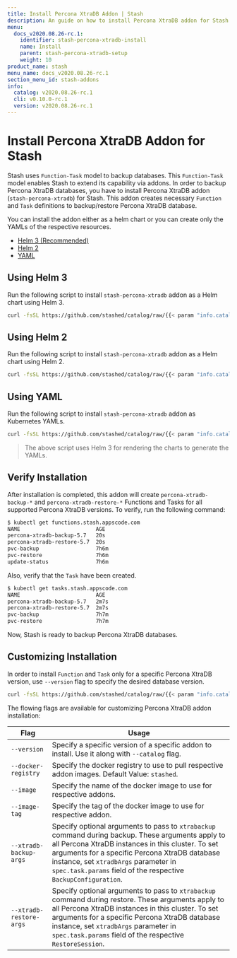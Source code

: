 ```yaml
---
title: Install Percona XtraDB Addon | Stash
description: An guide on how to install Percona XtraDB addon for Stash
menu:
  docs_v2020.08.26-rc.1:
    identifier: stash-percona-xtradb-install
    name: Install
    parent: stash-percona-xtradb-setup
    weight: 10
product_name: stash
menu_name: docs_v2020.08.26-rc.1
section_menu_id: stash-addons
info:
  catalog: v2020.08.26-rc.1
  cli: v0.10.0-rc.1
  version: v2020.08.26-rc.1
---
```


# Install Percona XtraDB Addon for Stash

Stash uses `Function-Task` model to backup databases. This `Function-Task` model enables Stash to extend its capability via addons. In order to backup Percona XtraDB databases, you have to install Percona XtraDB addon (`stash-percona-xtradb`) for Stash. This addon creates necessary `Function` and `Task` definitions to backup/restore Percona XtraDB database.

You can install the addon either as a helm chart or you can create only the YAMLs of the respective resources.

<ul class="nav nav-tabs" id="installerTab" role="tablist">
  <li class="nav-item">
    <a class="nav-link active" id="helm3-tab" data-toggle="tab" href="#helm3" role="tab" aria-controls="helm3" aria-selected="true">Helm 3 (Recommended)</a>
  </li>
  <li class="nav-item">
    <a class="nav-link" id="helm2-tab" data-toggle="tab" href="#helm2" role="tab" aria-controls="helm2" aria-selected="false">Helm 2</a>
  </li>
  <li class="nav-item">
    <a class="nav-link" id="script-tab" data-toggle="tab" href="#script" role="tab" aria-controls="script" aria-selected="false">YAML</a>
  </li>
</ul>
<div class="tab-content" id="installerTabContent">
  <div class="tab-pane fade show active" id="helm3" role="tabpanel" aria-labelledby="helm3-tab">

## Using Helm 3

Run the following script to install `stash-percona-xtradb` addon as a Helm chart using Helm 3.

```bash
curl -fsSL https://github.com/stashed/catalog/raw/{{< param "info.catalog" >}}/deploy/helm3.sh | bash -s -- --catalog=stash-percona-xtradb
```

</div>
<div class="tab-pane fade" id="helm2" role="tabpanel" aria-labelledby="helm2-tab">

## Using Helm 2

Run the following script to install `stash-percona-xtradb` addon as a Helm chart using Helm 2.

```bash
curl -fsSL https://github.com/stashed/catalog/raw/{{< param "info.catalog" >}}/deploy/helm2.sh | bash -s -- --catalog=stash-percona-xtradb
```

</div>
<div class="tab-pane fade" id="script" role="tabpanel" aria-labelledby="script-tab">

## Using YAML

Run the following script to install `stash-percona-xtradb` addon as Kubernetes YAMLs.

```bash
curl -fsSL https://github.com/stashed/catalog/raw/{{< param "info.catalog" >}}/deploy/script.sh | bash -s -- --catalog=stash-percona-xtradb
```

>The above script uses Helm 3 for rendering the charts to generate the YAMLs.

</div>
</div>

## Verify Installation

After installation is completed, this addon will create `percona-xtradb-backup-*` and `percona-xtradb-restore-*` Functions and Tasks for all supported Percona XtraDB versions. To verify, run the following command:

```bash
$ kubectl get functions.stash.appscode.com
NAME                        AGE
percona-xtradb-backup-5.7   20s
percona-xtradb-restore-5.7  20s
pvc-backup                  7h6m
pvc-restore                 7h6m
update-status               7h6m
```

Also, verify that the `Task` have been created.

```bash
$ kubectl get tasks.stash.appscode.com
NAME                        AGE
percona-xtradb-backup-5.7   2m7s
percona-xtradb-restore-5.7  2m7s
pvc-backup                  7h7m
pvc-restore                 7h7m
```

Now, Stash is ready to backup Percona XtraDB databases.

## Customizing Installation

In order to install `Function` and `Task` only for a specific Percona XtraDB version, use `--version` flag to specify the desired database version.

```bash
curl -fsSL https://github.com/stashed/catalog/raw/{{< param "info.catalog" >}}/deploy/helm3.sh | bash -s -- --catalog=stash-percona-xtradb --version=5.7
```

The flowing flags are available for customizing Percona XtraDB addon installation:

| Flag                    | Usage                                                                                                                                                                                                                                                                                                              |
| ----------------------- | ------------------------------------------------------------------------------------------------------------------------------------------------------------------------------------------------------------------------------------------------------------------------------------------------------------------ |
| `--version`             | Specify a specific version of a specific addon to install. Use it along with `--catalog` flag.                                                                                                                                                                                                                     |
| `--docker-registry`     | Specify the docker registry to use to pull respective addon images. Default Value: `stashed`.                                                                                                                                                                                                                      |
| `--image`               | Specify the name of the docker image to use for respective addons.                                                                                                                                                                                                                                                 |
| `--image-tag`           | Specify the tag of the docker image to use for respective addon.                                                                                                                                                                                                                                                   |
| `--xtradb-backup-args`  | Specify optional arguments to pass to `xtrabackup` command during backup. These arguments apply to all Percona XtraDB instances in this cluster. To set arguments for a specific Percona XtraDB database instance, set `xtradbArgs` parameter in `spec.task.params` field of the respective `BackupConfiguration`. |
| `--xtradb-restore-args` | Specify optional arguments to pass to `xtrabackup` command during restore. These arguments apply to all Percona XtraDB instances in this cluster. To set arguments for a specific Percona XtraDB database instance, set `xtradbArgs` parameter in `spec.task.params` field of the respective `RestoreSession`.     |
